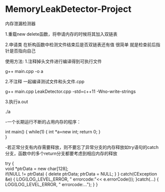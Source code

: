 # MemoryLeakDetector-Project
内存泄漏检测器

1.重载new delete函数，将申请内存的时候将其加入双链表


2.申请类 在析构函数中检测文件结束后是否双链表还有值 很简单  就是检查前后指针是否指向自己

使用方法:
1.注释掉头文件进行编译得到可执行文件


g++ main.cpp -o a


2.不注释  一起编译测试文件和头文件.cpp


g++ main.cpp LeakDetector.cpp -std=c++11 -Wno-write-strings

3.执行a.out


./a


-一个长期运行不断的占用内存的程序：

int main()
{
  while(1)
  {
    int *a=new int;
    return 0;
  }  
}

-若正常分支有内存需要释放，则不要忘了异常分支的内存释放如try语句的catch分支，函数中的多个return分支都要考虑到相应内存的释放

 try {  
     void *ptrData = new char[128];   
     if(NULL  !=  ptrData) 
       {  delete ptrData;  ptrData = NULL; }
     } catch(CException &e)
      {
         LOG(LOG_LEVEL_ERROR, " errorcode:"<< e.errorCode());
      }catch(…)
     { 
         LOG(LOG_LEVEL_ERROR, " errorcode:…");
     } 
  }

